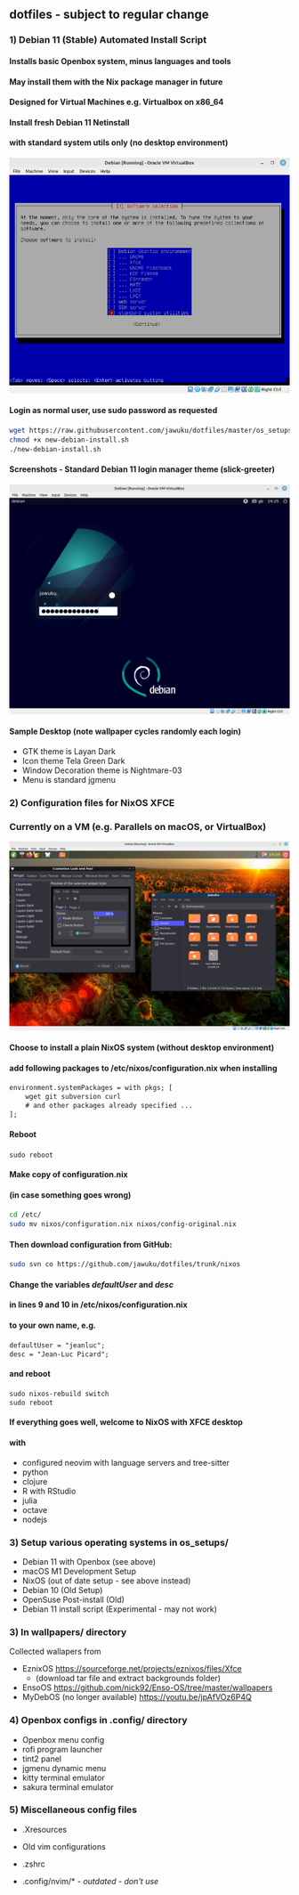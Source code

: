 ## dotfiles - subject to regular change
### 1) Debian 11 (Stable) Automated Install Script
#### Installs basic Openbox system, minus languages and tools
#### May install them with the Nix package manager in future

#### Designed for Virtual Machines e.g. Virtualbox on x86_64
#### Install fresh Debian 11 Netinstall
#### with standard system utils only (no desktop environment)
![Debian Tasksel](tasksel.png "Select only 'standard system utilities'")
#### Login as normal user, use sudo password as requested
```sh
wget https://raw.githubusercontent.com/jawuku/dotfiles/master/os_setups/new-debian-install.sh
chmod +x new-debian-install.sh
./new-debian-install.sh
```
#### Screenshots - Standard Debian 11 login manager theme (slick-greeter)
![Login Screen](slick-greeter.png "Debian default login screen")
#### Sample Desktop (note wallpaper cycles randomly each login)
* GTK theme is Layan Dark
* Icon theme Tela Green Dark
* Window Decoration theme is Nightmare-03
* Menu is standard jgmenu

### 2) Configuration files for NixOS XFCE
### Currently on a VM (e.g. Parallels on macOS, or VirtualBox)
![Example screen](example-desktop.png "Nice example screen")
#### Choose to install a plain NixOS system (without desktop environment)
#### add following packages to /etc/nixos/configuration.nix when installing
```
environment.systemPackages = with pkgs; [
    wget git subversion curl
    # and other packages already specified ...
];
```
#### Reboot
```sudo reboot```
#### Make copy of configuration.nix
#### (in case something goes wrong)
```sh
cd /etc/
sudo mv nixos/configuration.nix nixos/config-original.nix
```
#### Then download configuration from GitHub:
```sh
sudo svn co https://github.com/jawuku/dotfiles/trunk/nixos
```
#### Change the variables *defaultUser* and *desc*
#### in lines 9 and 10 in /etc/nixos/configuration.nix
#### to your own name, e.g.
```
defaultUser = "jeanluc";
desc = "Jean-Luc Picard";
```
#### and reboot
```
sudo nixos-rebuild switch
sudo reboot
```
#### If everything goes well, welcome to NixOS with XFCE desktop
#### with
* configured neovim with language servers and tree-sitter
* python
* clojure
* R with RStudio
* julia
* octave
* nodejs

### 3) Setup various operating systems in os_setups/
* Debian 11 with Openbox (see above)
* macOS M1 Development Setup
* NixOS (out of date setup - see above instead)
* Debian 10 (Old Setup)
* OpenSuse Post-install (Old)
* Debian 11 install script (Experimental - may not work)
### 3) In wallpapers/ directory
Collected wallapers from
* EznixOS https://sourceforge.net/projects/eznixos/files/Xfce
    * (download tar file and extract backgrounds folder)
* EnsoOS https://github.com/nick92/Enso-OS/tree/master/wallpapers
* MyDebOS (no longer available) https://youtu.be/jpAfVOz6P4Q
### 4) Openbox configs in .config/ directory
* Openbox menu config
* rofi program launcher
* tint2 panel
* jgmenu dynamic menu
* kitty terminal emulator
* sakura terminal emulator
### 5) Miscellaneous config files
* .Xresources
* Old vim configurations
* .zshrc
        
* .config/nvim/* - *outdated - don't use*

